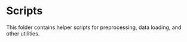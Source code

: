 # Scripts

This folder contains helper scripts for preprocessing, data loading, and other utilities.